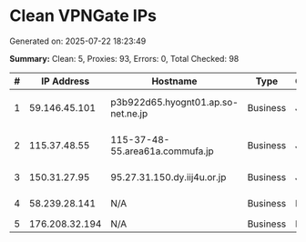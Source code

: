 # Clean VPNGate IPs
Generated on: 2025-07-22 18:23:49

**Summary:** Clean: 5, Proxies: 93, Errors: 0, Total Checked: 98

| # | IP Address | Hostname | Type | Country | Provider |
|---|------------|----------|------|---------|----------|
| 1 | 59.146.45.101 | p3b922d65.hyognt01.ap.so-net.ne.jp | Business | JP | Sony Network Communications Inc. |
| 2 | 115.37.48.55 | 115-37-48-55.area61a.commufa.jp | Business | JP | Chubu Telecommunications Company, Inc. |
| 3 | 150.31.27.95 | 95.27.31.150.dy.iij4u.or.jp | Business | JP | Internet Initiative Japan Inc. |
| 4 | 58.239.28.141 | N/A | Business | KR | SK Broadband Co Ltd |
| 5 | 176.208.32.194 | N/A | Business | RU | PJSC Rostelecom |

